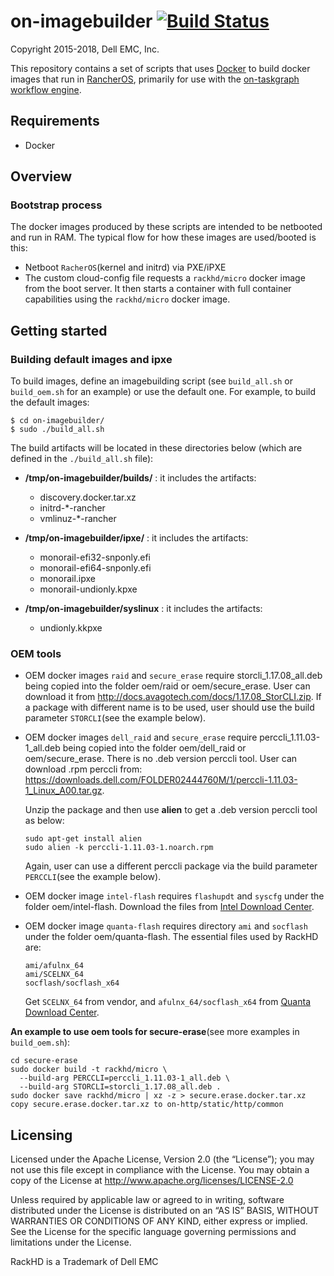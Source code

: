 on-imagebuilder [![Build Status](https://travis-ci.org/RackHD/on-imagebuilder.svg?branch=master)](https://travis-ci.org/RackHD/on-imagebuilder)
===============

Copyright 2015-2018, Dell EMC, Inc.

This repository contains a set of scripts that uses [Docker](https://www.docker.com) to build
docker images that run in [RancherOS](https://rancher.com/rancher-os), primarily for use
with the [on-taskgraph workflow engine](https://github.com/rackhd/on-taskgraph).

Requirements
---------------

- Docker

Overview
---------------

### Bootstrap process

The docker images produced by these scripts are intended to be netbooted and run in RAM.
The typical flow for how these images are used/booted is this:

- Netboot `RacherOS`(kernel and initrd) via PXE/iPXE
- The custom cloud-config file requests a `rackhd/micro` docker image from the boot server.
It then starts a container with full container capabilities using the `rackhd/micro` docker image.

Getting started
---------------

### Building default images and ipxe

To build images, define an imagebuilding script (see `build_all.sh` or `build_oem.sh` for an example) or
use the default one. For example, to build the default images:

```
$ cd on-imagebuilder/
$ sudo ./build_all.sh
```

The build artifacts will be located in these directories below (which are defined in the `./build_all.sh` file):
- **/tmp/on-imagebuilder/builds/**    :  it includes the artifacts:
  * discovery.docker.tar.xz
  * initrd-*-rancher
  * vmlinuz-*-rancher

- **/tmp/on-imagebuilder/ipxe/**      :  it includes the artifacts:
  * monorail-efi32-snponly.efi
  * monorail-efi64-snponly.efi
  * monorail.ipxe
  * monorail-undionly.kpxe

- **/tmp/on-imagebuilder/syslinux**   :  it includes the artifacts:
  * undionly.kkpxe


### OEM tools

  * OEM docker images `raid` and `secure_erase` require storcli_1.17.08_all.deb being copied into the folder oem/raid or oem/secure_erase.
    User can download it from http://docs.avagotech.com/docs/1.17.08_StorCLI.zip.
    If a package with different name is to be used, user should use the build parameter `STORCLI`(see the example below).

  * OEM docker images `dell_raid` and `secure_erase` require perccli_1.11.03-1_all.deb being copied into the folder oem/dell_raid or oem/secure_erase.
    There is no .deb version perccli tool. User can download .rpm perccli from:
    https://downloads.dell.com/FOLDER02444760M/1/perccli-1.11.03-1_Linux_A00.tar.gz.

    Unzip the package and then use **alien** to get a .deb version perccli tool as below:

    ```
    sudo apt-get install alien
    sudo alien -k perccli-1.11.03-1.noarch.rpm
    ```
    Again, user can use a different perccli package via the build parameter `PERCCLI`(see the example below).

  * OEM docker image `intel-flash` requires `flashupdt` and `syscfg` under the folder oem/intel-flash.
    Download the files from [Intel Download Center](https://downloadcenter.intel.com).

  * OEM docker image `quanta-flash` requires directory `ami` and `socflash` under the folder oem/quanta-flash.
    The essential files used by RackHD are:

    ```
    ami/afulnx_64
    ami/SCELNX_64
    socflash/socflash_x64
    ```
    Get `SCELNX_64` from vendor, and `afulnx_64/socflash_x64` from [Quanta Download Center](https://www.qct.io/Download).


**An example to use oem tools for secure-erase**(see more examples in `build_oem.sh`):

```
cd secure-erase
sudo docker build -t rackhd/micro \
  --build-arg PERCCLI=perccli_1.11.03-1_all.deb \
  --build-arg STORCLI=storcli_1.17.08_all.deb .
sudo docker save rackhd/micro | xz -z > secure.erase.docker.tar.xz
copy secure.erase.docker.tar.xz to on-http/static/http/common
```

Licensing
---------------

Licensed under the Apache License, Version 2.0 (the “License”); you may not use this file except in compliance with the License. You may obtain a copy of the License at http://www.apache.org/licenses/LICENSE-2.0

Unless required by applicable law or agreed to in writing, software distributed under the License is distributed on an “AS IS” BASIS, WITHOUT WARRANTIES OR CONDITIONS OF ANY KIND, either express or implied. See the License for the specific language governing permissions and limitations under the License.

RackHD is a Trademark of Dell EMC
